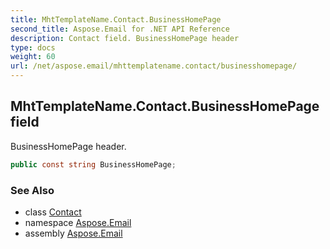 ```yaml
---
title: MhtTemplateName.Contact.BusinessHomePage
second_title: Aspose.Email for .NET API Reference
description: Contact field. BusinessHomePage header
type: docs
weight: 60
url: /net/aspose.email/mhttemplatename.contact/businesshomepage/
---
```

## MhtTemplateName.Contact.BusinessHomePage field

BusinessHomePage header.

```csharp
public const string BusinessHomePage;
```

### See Also

* class [Contact](../)
* namespace [Aspose.Email](../../mhttemplatename.contact/)
* assembly [Aspose.Email](../../../)


